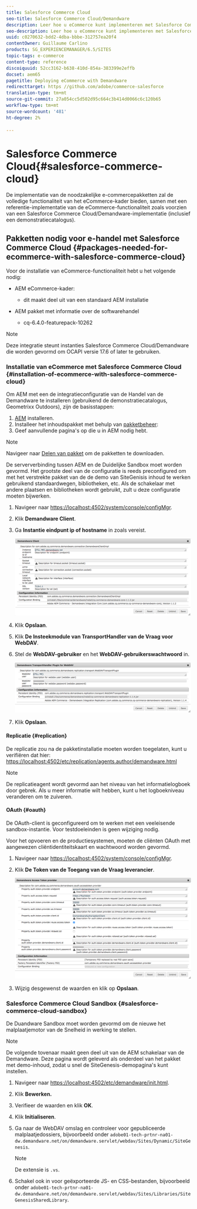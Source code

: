 ```yaml
---
title: Salesforce Commerce Cloud
seo-title: Salesforce Commerce Cloud/Demandware
description: Leer hoe u eCommerce kunt implementeren met Salesforce Commerce Cloud/Demandware.
seo-description: Leer hoe u eCommerce kunt implementeren met Salesforce Commerce Cloud/Demandware.
uuid: c0270632-bdd2-4dba-bbbe-312757ea20f4
contentOwner: Guillaume Carlino
products: SG_EXPERIENCEMANAGER/6.5/SITES
topic-tags: e-commerce
content-type: reference
discoiquuid: 52cc3162-b638-410d-854a-383399e2effb
docset: aem65
pagetitle: Deploying eCommerce with Demandware
redirecttarget: https //github.com/adobe/commerce-salesforce
translation-type: tm+mt
source-git-commit: 27a054cc5d502d95c664c3b414d0066c6c120b65
workflow-type: tm+mt
source-wordcount: '481'
ht-degree: 2%

---
```



# Salesforce Commerce Cloud{#salesforce-commerce-cloud}

De implementatie van de noodzakelijke e-commercepakketten zal de volledige functionaliteit van het eCommerce-kader bieden, samen met een referentie-implementatie van de eCommerce-functionaliteit zoals voorzien van een Salesforce Commerce Cloud/Demandware-implementatie (inclusief een demonstratiecatalogus).

## Pakketten nodig voor e-handel met Salesforce Commerce Cloud {#packages-needed-for-ecommerce-with-salesforce-commerce-cloud}

Voor de installatie van eCommerce-functionaliteit hebt u het volgende nodig:

* AEM eCommerce-kader:

   * dit maakt deel uit van een standaard AEM installatie

* AEM pakket met informatie over de softwarehandel

   * cq-6.4.0-featurepack-10262

>[!NOTE]
>
>Deze integratie steunt instanties Salesforce Commerce Cloud/Demandware die worden gevormd om OCAPI versie 17.6 of later te gebruiken.

### Installatie van eCommerce met Salesforce Commerce Cloud {#installation-of-ecommerce-with-salesforce-commerce-cloud}

Om AEM met een de integratieconfiguratie van de Handel van de Demandware te installeren (gebruikend de demonstratiecatalogus, Geometrixx Outdoors), zijn de basisstappen:

1. [AEM](/help/sites-deploying/deploy.md) installeren.
1. Installeer het inhoudspakket met behulp van [pakketbeheer](/help/sites-administering/package-manager.md):
1. [](/help/sites-authoring/page-authoring.md) Geef aanvullende pagina&#39;s op die u in AEM nodig hebt.

>[!NOTE]
>
>Navigeer naar [Delen van pakket](/help/sites-administering/package-manager.md#package-share) om de pakketten te downloaden.

De serververbinding tussen AEM en de Duidelijke Sandbox moet worden gevormd. Het grootste deel van de configuratie is reeds preconfigured om met het verstrekte pakket van de de demo van SiteGenisis inhoud te werken gebruikend standaardwegen, bibliotheken, etc. Als de schakelaar met andere plaatsen en bibliotheken wordt gebruikt, zult u deze configuratie moeten bijwerken.

1. Navigeer naar [https://localhost:4502/system/console/configMgr](https://localhost:4502/system/console/configMgr).
1. Klik **Demandware Client**.
1. Ga **Instantie eindpunt ip of hostname** in zoals vereist.

   ![chlimage_1-5](assets/chlimage_1-5.png)

1. Klik **Opslaan**.
1. Klik **De Insteekmodule van TransportHandler van de Vraag voor WebDAV**.
1. Stel de **WebDAV-gebruiker** en het **WebDAV-gebruikerswachtwoord** in.

   ![chlimage_1-6](assets/chlimage_1-6.png)

1. Klik **Opslaan**.

#### Replicatie {#replication}

De replicatie zou na de pakketinstallatie moeten worden toegelaten, kunt u verifiëren dat hier: [https://localhost:4502/etc/replication/agents.author/demandware.html](https://localhost:4502/etc/replication/agents.author/demandware.html)

>[!NOTE]
>
>De replicatieagent wordt gevormd aan het niveau van het informatielogboek door gebrek. Als u meer informatie wilt hebben, kunt u het logboekniveau veranderen om te zuiveren.

#### OAuth {#oauth}

De OAuth-client is geconfigureerd om te werken met een veeleisende sandbox-instantie. Voor testdoeleinden is geen wijziging nodig.

Voor het opvoeren en de productiesystemen, moeten de cliënten OAuth met aangewezen cliëntidentiteitskaart en wachtwoord worden gevormd.

1. Navigeer naar [https://localhost:4502/system/console/configMgr](https://localhost:4502/system/console/configMgr).
1. Klik **De Token van de Toegang van de Vraag leverancier**.

   ![chlimage_1-7](assets/chlimage_1-7.png)

1. Wijzig desgewenst de waarden en klik op **Opslaan**.

### Salesforce Commerce Cloud Sandbox {#salesforce-commerce-cloud-sandbox}

De Duandware Sandbox moet worden gevormd om de nieuwe het malplaatjemotor van de Snelheid in werking te stellen.

>[!NOTE]
>
>De volgende tovenaar maakt geen deel uit van de AEM schakelaar van de Demandware. Deze pagina wordt geleverd als onderdeel van het pakket met demo-inhoud, zodat u snel de SiteGenesis-demopagina&#39;s kunt instellen.

1. Navigeer naar [https://localhost:4502/etc/demandware/init.html](https://localhost:4502/etc/demandware/init.html).
1. Klik **Bewerken.**
1. Verifieer de waarden en klik **OK**.
1. Klik **Initialiseren**.
1. Ga naar de WebDAV omslag en controleer voor gepubliceerde malplaatjedossiers, bijvoorbeeld onder `adobe01-tech-prtnr-na01-dw.demandware.net/on/demandware.servlet/webdav/Sites/Dynamic/SiteGenesis`.

   >[!NOTE]
   >
   >De extensie is `.vs`.

1. Schakel ook in voor geëxporteerde JS- en CSS-bestanden, bijvoorbeeld onder `adobe01-tech-prtnr-na01-dw.demandware.net/on/demandware.servlet/webdav/Sites/Libraries/SiteGenesisSharedLibrary`.

